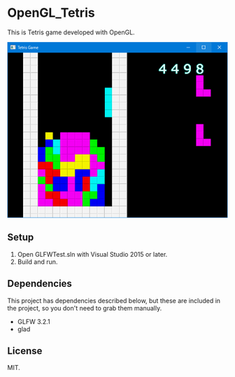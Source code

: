 # OpenGL_Tetris
This is Tetris game developed with OpenGL.

![Tetris Game](img/ss.png)

## Setup
1. Open GLFWTest.sln with Visual Studio 2015 or later.
2. Build and run.

## Dependencies
This project has dependencies described below, but these are included in the project, so you don't need to grab them manually.

* GLFW 3.2.1
* glad

## License
MIT.